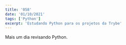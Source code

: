 ```yaml
---
title: '058'
date: '01/10/2021'
tags: ['Python']
excerpt: 'Estudando Python para os projetos da Trybe'
---
```

Mais um dia revisando Python.